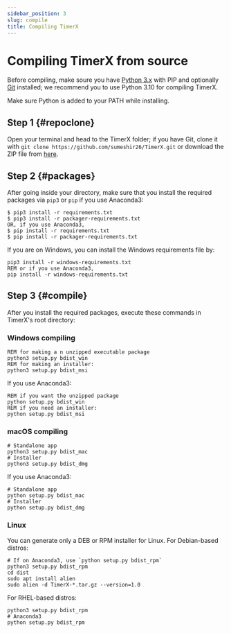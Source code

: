 ```yaml
---
sidebar_position: 3
slug: compile
title: Compiling TimerX
---
```


# Compiling TimerX from source
Before compiling, make soure you have [Python 3.x](https://python.org/downloads/) with PIP and optionally [Git](https://git-scm.org) installed; we recommend you to use Python 3.10 for compiling TimerX.

Make sure Python is added to your PATH while installing.
## Step 1 {#repoclone}
Open your terminal and head to the TimerX folder; if you have Git, clone it with `git clone https://github.com/sumeshir26/TimerX.git` or download the ZIP file from [here](https://github.com/sumeshir26/TimerX/archive/refs/heads/master.zip).
## Step 2 {#packages}
After going inside your directory, make sure that you install the required packages via `pip3` or `pip` if you use Anaconda3:
```console
$ pip3 install -r requirements.txt
$ pip3 install -r packager-requirements.txt
OR, if you use Anaconda3,
$ pip install -r requirements.txt
$ pip install -r packager-requirements.txt
```
If you are on Windows, you can install the Windows requirements file by:
```batch
pip3 install -r windows-requirements.txt
REM or if you use Anaconda3,
pip install -r windows-requirements.txt
```

## Step 3 {#compile}
After you install the required packages, execute these commands in TimerX's root directory:
### Windows compiling
```batch
REM for making a n unzipped executable package
python3 setup.py bdist_win
REM for making an installer:
python3 setup.py bdist_msi
```
If you use Anaconda3:
```batch
REM if you want the unzipped package
python setup.py bdist_win
REM if you need an installer:
python setup.py bdist_msi
```

### macOS compiling
```shell
# Standalone app
python3 setup.py bdist_mac
# Installer
python3 setup.py bdist_dmg
```
If you use Anaconda3:
```shell
# Standalone app
python setup.py bdist_mac
# Installer
python setup.py bdist_dmg
```
### Linux
You can generate only a DEB or RPM installer for Linux.
For Debian-based distros:
```shell
# If on Anaconda3, use `python setup.py bdist_rpm`
python3 setup.py bdist_rpm
cd dist
sudo apt install alien
sudo alien -d TimerX-*.tar.gz --version=1.0
```
For RHEL-based distros:
```shell
python3 setup.py bdist_rpm
# Anaconda3
python setup.py bdist_rpm
```